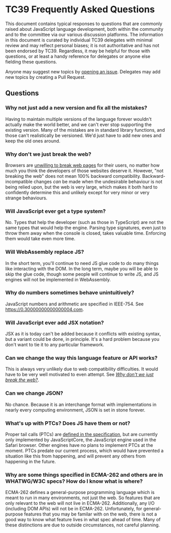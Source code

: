 # TC39 Frequently Asked Questions

This document contains typical responses to questions that are commonly raised about JavaScript language development, both within the community and to the committee via our various discussion platforms. The information in this document is curated by individual TC39 delegates with minimal review and may reflect personal biases; it is not authoritative and has not been endorsed by TC39. Regardless, it may be helpful for those with questions, or at least a handy reference for delegates or anyone else fielding these questions.

Anyone may suggest new topics by [opening an issue](https://github.com/tc39/faq/issues/new). Delegates may add new topics by creating a Pull Request.

## Questions

### Why not just add a new version and fix all the mistakes?

Having to maintain multiple versions of the language forever wouldn't actually make the world better, and we can't ever stop supporting the existing version. Many of the mistakes are in standard library functions, and those can't realistically be versioned. We'd just have to add new ones and keep the old ones around.

### Why don't we just break the web?

Browsers are [unwilling to break web pages](https://developer.chrome.com/blog/smooshgate/#why-dont-we-just-keep-the-existing-name-and-break-the-web) for their users, no matter how much you think the developers of those websites deserve it. However, "not breaking the web" does not mean 100% backward compatibility. Backward-incompatible changes *can* be made when the undesirable behaviour is not being relied upon, but the web is very large, which makes it both hard to confidently determine this and unlikely except for very minor or very strange behaviours.

### Will JavaScript ever get a type system?

No. Types that help the developer (such as those in TypeScript) are not the same types that would help the engine. Parsing type signatures, even just to throw them away when the console is closed, takes valuable time. Enforcing them would take even more time.

### Will WebAssembly replace JS?

In the short term, you'll continue to need JS glue code to do many things like interacting with the DOM. In the long term, maybe you will be able to skip the glue code, though some people will continue to write JS, and JS engines will not be implemented in WebAssembly.

### Why do numbers sometimes behave unintuitively?

JavaScript numbers and arithmetic are specified in IEEE-754. See <https://0.30000000000000004.com>.

### Will JavaScript ever add JSX notation?

JSX as it is today can't be added because it conflicts with existing syntax, but a variant could be done, in principle. It's a hard problem because you don't want to tie it to any particular framework.

### Can we change the way this language feature or API works?

This is always very unlikely due to web compatibility difficulties. It would have to be very well motivated to even attempt. See [*Why don't we just break the web?*](#why-dont-we-just-break-the-web).

### Can we change JSON?

No chance. Because it is an interchange format with implementations in nearly every computing environment, JSON is set in stone forever.

### What's up with PTCs? Does JS have them or not?

Proper tail calls (PTCs) are [defined in the specification](https://tc39.es/ecma262/multipage/ecmascript-language-functions-and-classes.html#sec-preparefortailcall), but are currently only implemented by JavaScriptCore, the JavaScript engine used in the Safari browser. Other engines have no plans to implement PTCs at the moment. PTCs predate our current process, which would have prevented a situation like this from happening, and will prevent any others from happening in the future.

### Why are some things specified in ECMA-262 and others are in WHATWG/W3C specs? How do I know what is where?

ECMA-262 defines a general-purpose programming language which is meant to run in many environments, not just the web. So features that are only relevant to the web will not live in ECMA-262. Additionally, any I/O (including DOM APIs) will not be in ECMA-262. Unfortunately, for general-purpose features that you may be familar with on the web, there is not a good way to know what feature lives in what spec ahead of time. Many of these distinctions are due to outside circumstances, not careful planning.
